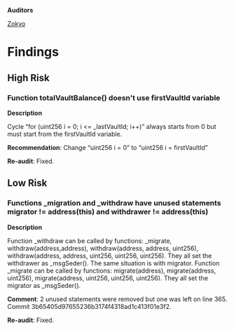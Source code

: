 **Auditors**

[Zokyo](https://x.com/zokyo_io)

# Findings

## High Risk

### Function totalVaultBalance() doesn't use firstVaultId variable

**Description**

Cycle “for (uint256 i = 0; i <= _lastVaultId; i++)” always starts from 0 but must start from the
firstVaultId variable.

**Recommendation**:
Change “uint256 i = 0” to “uint256 i = firstVaultId”

**Re-audit**:
Fixed.

## Low Risk

### Functions _migration and _withdraw have unused statements migrator != address(this) and withdrawer != address(this)

**Description**

Function _withdraw can be called by functions: _migrate, withdraw(address,address),
withdraw(address, address, uint256), withdraw(address, address, uint256, uint256, uint256).
They all set the withdrawer as _msgSeder().
The same situation is with migrator. Function _migrate can be called by functions:
migrate(address), migrate(address, uint256), migrate(address, uint256, uint256, uint256). They
all set the migrator as _msgSeder().

**Comment**:
2 unused statements were removed but one was left on line 365.
Commit 3b65405d97655236b3174f4318ad1c413f01e3f2.

**Re-audit**:
Fixed.

